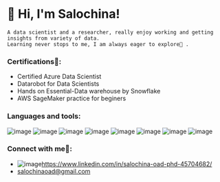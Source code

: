# 👋 Hi, I'm Salochina!
    A data scientist and a researcher, really enjoy working and getting insights from variety of data.
    Learning never stops to me, I am always eager to explore🔭 . 

### Certifications🌱:
- Certified Azure Data Scientist
- Datarobot for Data Scientists
- Hands on Essential-Data warehouse by Snowflake
- AWS SageMaker practice for beginers

### Languages and tools:
![image](https://github.com/SalochinaOad/SalochinaOad/assets/55360277/53fd0a42-3bb1-43e8-94a5-57c066949887)   ![image](https://github.com/SalochinaOad/SalochinaOad/assets/55360277/19a90411-1daf-4bfc-837f-4f90040a87bd)  ![image](https://github.com/SalochinaOad/SalochinaOad/assets/55360277/ec369592-340b-4ffa-952f-3a2b52be3385)  ![image](https://github.com/SalochinaOad/SalochinaOad/assets/55360277/81040891-6a2e-40e5-b9f1-7f149f47bc43)    ![image](https://github.com/SalochinaOad/SalochinaOad/assets/55360277/18fbcf6f-c74d-44be-8200-dc6b76af970f)    ![image](https://github.com/SalochinaOad/SalochinaOad/assets/55360277/bf3e48ef-253c-40bb-a036-310ff3e7e846)    ![image](https://github.com/SalochinaOad/SalochinaOad/assets/55360277/ce48eb1b-1b54-4f5c-a4ab-349be6a80625)    ![image](https://github.com/SalochinaOad/SalochinaOad/assets/55360277/a3ff8e44-69fa-4e56-8a56-7fe486afd9b4)

### Connect with me🤳:
 - ![image](https://github.com/SalochinaOad/SalochinaOad/assets/55360277/d0c5a473-7d7e-432b-a250-434f82ea75be)https://www.linkedin.com/in/salochina-oad-phd-45704682/
 -   salochinaoad@gmail.com




